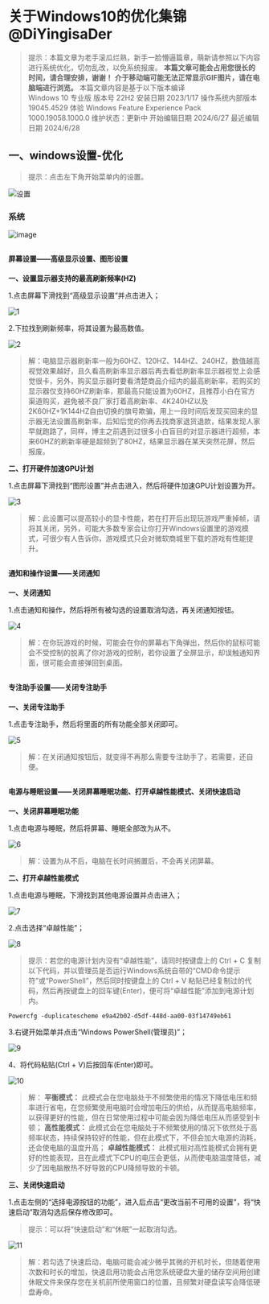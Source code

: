 # 关于Windows10的优化集锦 @DiYingisaDer 
> 提示：本篇文章为老手滚瓜烂熟，新手一脸懵逼篇章，萌新请参照以下内容进行系统优化，切勿乱改，以免系统报废。
**本篇文章可能会占用您很长的时间，请合理安排，谢谢！**
**介于移动端可能无法正常显示GIF图片，请在电脑端进行浏览。**
> 本篇文章内容是基于以下版本编译	
Windows 10 专业版
版本号	22H2
安装日期	‎2023/‎1/‎17
操作系统内部版本	19045.4529
体验	Windows Feature Experience Pack 1000.19058.1000.0
维护状态：更新中
开始编辑日期 2024/6/27
最近编辑日期 2024/6/28
##
## 一、windows设置-优化
> 提示：点击左下角开始菜单内的设置。

![设置](https://github.com/DiYingisaDer/zang_diying.github.io/assets/125773452/0188456f-4e70-4642-baa2-23c8fd342a9f)





### 系统
![image](https://github.com/DiYingisaDer/zang_diying.github.io/assets/125773452/fe98207c-5f26-4bb1-b8b8-39e28addd758)

##

#### 屏幕设置——高级显示设置、图形设置

**一、设置显示器支持的最高刷新频率(HZ)**

1.点击屏幕下滑找到“高级显示设置”并点击进入；

![1](https://github.com/DiYingisaDer/zang_diying.github.io/assets/125773452/e1f15801-c224-4b3a-a7be-d554c49d9b40)

2.下拉找到刷新频率，将其设置为最高数值。

![2](https://github.com/DiYingisaDer/zang_diying.github.io/assets/125773452/bc65ea6d-b331-4a75-9114-ff185e8f92ce)

> 解：电脑显示器刷新率一般为60HZ、120HZ、144HZ、240HZ，数值越高视觉效果越好，且久看高刷新率显示器后再去看低刷新率显示器视觉上会感觉很卡，另外，购买显示器时要看清楚商品介绍内的最高刷新率，若购买的显示器仅支持60HZ刷新率，那最高只能设置为60HZ，且推荐小白在官方渠道购买，避免被不良厂家打着高刷新率、4K240HZ以及2K60HZ+1K144HZ自由切换的旗号欺骗，用上一段时间后发现买回来的显示器无法设置高刷新率，后知后觉的你再去找商家退货退款，结果发现人家早就跑路了，同样，博主之前遇到过很多小白盲目的对显示器进行超频，本来60HZ的刷新率硬是超频到了80HZ，结果显示器在某天突然花屏，然后报废。

**二、打开硬件加速GPU计划**

1.点击屏幕下滑找到“图形设置”并点击进入，然后将硬件加速GPU计划设置为开。

![3](https://github.com/DiYingisaDer/zang_diying.github.io/assets/125773452/becc39d9-3251-44a7-980b-784c1b871b06)

> 解：此设置可以提高较小的显卡性能，若在打开后出现玩游戏严重掉帧，请将其关闭，另外，可能大多数专家会让你打开Windows设置里的游戏模式，可很少有人告诉你，游戏模式只会对微软商城里下载的游戏有性能提升。

##

#### 通知和操作设置——关闭通知

**一、关闭通知**

1.点击通知和操作，然后将所有被勾选的设置取消勾选，再关闭通知按钮。

![4](https://github.com/DiYingisaDer/zang_diying.github.io/assets/125773452/2d5bb267-29de-4e8d-9ef5-b514f758c3b9)

> 解：在你玩游戏的时候，可能会在你的屏幕右下角弹出，然后你的鼠标可能会不受控制的脱离了你对游戏的控制，若你设置了全屏显示，却误触通知界面，很可能会直接弹回到桌面。

##

#### 专注助手设置——关闭专注助手

**一、关闭专注助手**

1.点击专注助手，然后将里面的所有功能全部关闭即可。

![5](https://github.com/DiYingisaDer/zang_diying.github.io/assets/125773452/abdbfe82-d730-49cc-9391-b02d59ff1607)

> 解：在关闭通知按钮后，就变得不再那么需要专注助手了，若需要，还自便。

##

#### 电源与睡眠设置——关闭屏幕睡眠功能、打开卓越性能模式、关闭快速启动

**一、关闭屏幕睡眠功能**

1.点击电源与睡眠，然后将屏幕、睡眠全部改为从不。

![6](https://github.com/DiYingisaDer/zang_diying.github.io/assets/125773452/cc65751f-86ea-4cce-9b0a-c9b88946dfe0)

> 解：设置为从不后，电脑在长时间搁置后，不会再关闭屏幕。

**二、打开卓越性能模式**

1.点击电源与睡眠，下滑找到其他电源设置并点击进入；

![7](https://github.com/DiYingisaDer/zang_diying.github.io/assets/125773452/a10d05a6-a57a-45ec-9773-debaa3e49c7b)

2.点击选择“卓越性能”；

![8](https://github.com/DiYingisaDer/zang_diying.github.io/assets/125773452/e93df6c1-2431-4a61-9f98-a4e965966fa4)

> 提示：若您的电源计划内没有“卓越性能”，请同时按键盘上的 Ctrl + C 复制以下代码，并以管理员是否运行Windows系统自带的“CMD命令提示符”或“PowerShell”，然后同时按键盘上的  Ctrl + V 粘贴已经复制过的代码，然后再按键盘上的回车键(Enter)，便可将“卓越性能”添加到电源计划内。

```
Powercfg -duplicatescheme e9a42b02-d5df-448d-aa00-03f14749eb61
``` 

3.右键开始菜单并点击“Windows PowerShell(管理员)”；

![9](https://github.com/DiYingisaDer/zang_diying.github.io/assets/125773452/eb62291f-23f4-4410-ae3c-c2f8e7be2248)

4、将代码粘贴(Ctrl + V)后按回车(Enter)即可。

![10](https://github.com/DiYingisaDer/zang_diying.github.io/assets/125773452/4dc7eaa2-aef9-4cdb-ac9d-d4330f98985e)

> 解：
**平衡模式：** 
此模式会在您电脑处于不频繁使用的情况下降低电压和频率进行省电，在您频繁使用电脑时会增加电压的供给，从而提高电脑频率，以获得更好的性能，但在日常使用过程中可能会因为降低电压从而感受到卡顿；
**高性能模式：** 
此模式会在您电脑处于不频繁使用的情况下依然处于高频率状态，持续保持较好的性能，但在此模式下，不但会加大电源的消耗，还会使电脑的温度升高；
**卓越性能模式：** 
此模式相对高性能模式会拥有更好的性能表现，且在此模式下CPU的电压会更低，从而使电脑温度降低，减少了因电脑散热不好导致的CPU降频导致的卡顿。

**三、关闭快速启动**

1.点击左侧的“选择电源按钮的功能”，进入后点击“更改当前不可用的设置”，将“快速启动”取消勾选后保存修改即可。

> 提示：可以将“快速启动”和“休眠”一起取消勾选。

![11](https://github.com/DiYingisaDer/zang_diying.github.io/assets/125773452/00551368-442f-451f-b98f-fd5336702ce8)

> 解：若勾选了快速启动，电脑可能会减少微乎其微的开机时长，但随着使用次数和时长的增加，快速启用功能会占用您系统硬盘大量的储存空间用创建休眠文件来保存您在关机前所使用窗口的位置，且频繁对硬盘读写会降低硬盘寿命。

